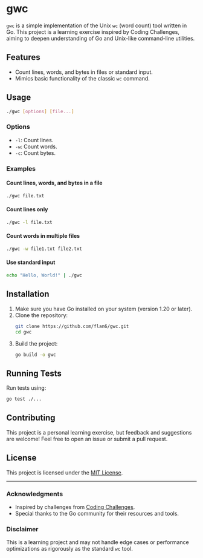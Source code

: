 # gwc

`gwc` is a simple implementation of the Unix `wc` (word count) tool written in Go. This project is a learning exercise inspired by Coding Challenges, aiming to deepen understanding of Go and Unix-like command-line utilities.

## Features

- Count lines, words, and bytes in files or standard input.
- Mimics basic functionality of the classic `wc` command.

## Usage

```bash
./gwc [options] [file...]
```

### Options

- `-l`: Count lines.
- `-w`: Count words.
- `-c`: Count bytes.

### Examples

#### Count lines, words, and bytes in a file

```bash
./gwc file.txt
```

#### Count lines only

```bash
./gwc -l file.txt
```

#### Count words in multiple files

```bash
./gwc -w file1.txt file2.txt
```

#### Use standard input

```bash
echo "Hello, World!" | ./gwc
```

## Installation

<!--- TODO: update when released to use `go install` --->

1. Make sure you have Go installed on your system (version 1.20 or later).
2. Clone the repository:
   ```bash
   git clone https://github.com/flan6/gwc.git
   cd gwc
   ```
3. Build the project:
   ```bash
   go build -o gwc
   ```

## Running Tests

Run tests using:

```bash
go test ./...
```

## Contributing

This project is a personal learning exercise, but feedback and suggestions are welcome! Feel free to open an issue or submit a pull request.

## License

This project is licensed under the [MIT License](LICENSE).

---

### Acknowledgments

- Inspired by challenges from [Coding Challenges](https://codingchallenges.fyi/challenges/challenge-wc/).
- Special thanks to the Go community for their resources and tools.

### Disclaimer

This is a learning project and may not handle edge cases or performance optimizations as rigorously as the standard `wc` tool.
